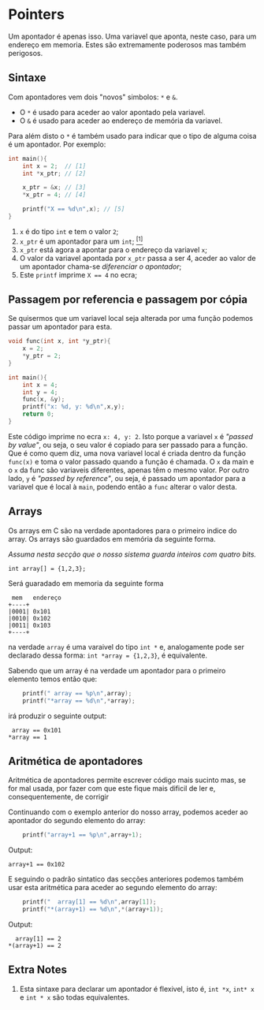 # Pointers
Um apontador é apenas isso. Uma variavel que aponta, neste caso, para um endereço
 em memoria. Estes são extremamente poderosos mas também perigosos.

## Sintaxe
Com apontadores vem dois "novos" simbolos: `*` e `&`.

* O `*` é usado para aceder ao valor apontado pela variavel.
* O `&` é usado para aceder ao endereço de memória da variavel.

Para além disto o `*` é também usado para indicar que o tipo de alguma coisa é
 um apontador. Por exemplo:
```C
int main(){
    int x = 2;  // [1]
    int *x_ptr; // [2]

    x_ptr = &x; // [3]
    *x_ptr = 4; // [4]

    printf("X == %d\n",x); // [5]
}
```
 1. `x` é do tipo `int` e tem o valor `2`;
 2. `x_ptr` é um apontador para um `int`; [<sup>\[1\]</sup>][extraNotes]
 3. `x_ptr` está agora a apontar para o endereço da variavel `x`;
 4. O valor da variavel apontada por `x_ptr` passa a ser 4, aceder ao valor de um apontador chama-se _diferenciar o apontador_;
 5. Este `printf` imprime `X == 4` no ecra;

## Passagem por referencia e passagem por cópia
Se quisermos que um variavel local seja alterada por uma função podemos passar um apontador
 para esta.

```C
void func(int x, int *y_ptr){
    x = 2;
    *y_ptr = 2;
}

int main(){
    int x = 4;
    int y = 4;
    func(x, &y);
    printf("x: %d, y: %d\n",x,y);
    return 0;
}
```
Este código imprime no ecra `x: 4, y: 2`. Isto porque a variavel `x` é *"passed by value"*,
 ou seja, o seu valor é copiado para ser passado para a função. Que é como quem diz, uma nova variavel local é criada dentro da função `func(x)` e toma o valor passado quando a função é chamada. O `x` da main e o `x` da func são variaveis diferentes, apenas têm o mesmo valor.
Por outro lado, `y` é *"passed by reference"*, ou seja, é passado um apontador para a variavel que é local à `main`, podendo então a `func` alterar o valor desta.

## Arrays
Os arrays em C são na verdade apontadores para o primeiro indice do array. Os arrays são guardados
 em memória da seguinte forma.

*Assuma nesta secção que o nosso sistema guarda inteiros com quatro bits.*

`int array[] = {1,2,3};`

Será guaradado em memoria da seguinte forma

```
 mem   endereço
+----+
|0001| 0x101
|0010| 0x102
|0011| 0x103
+----+
```

na verdade `array` é uma varaivel do tipo `int *` e, analogamente pode ser declarado
 dessa forma: `int *array = {1,2,3}`, é equivalente.

Sabendo que um array é na verdade um apontador para o primeiro elemento temos então que:
```C
    printf(" array == %p\n",array);
    printf("*array == %d\n",*array);
```
irá produzir o seguinte output:
```
 array == 0x101
*array == 1
```

## Aritmética de apontadores
Aritmética de apontadores permite escrever código mais sucinto mas, se for mal usada, por fazer com que este fique mais dificil de ler
 e, consequentemente, de corrigir

Continuando com o exemplo anterior do nosso array, podemos aceder ao apontador do segundo elemento do array:
```C
    printf("array+1 == %p\n",array+1);
```
Output:
```
array+1 == 0x102
```

E seguindo o padrão sintatico das secções anteriores podemos também usar esta aritmética para aceder ao segundo elemento
 do array:
```C
    printf("  array[1] == %d\n",array[1]);
    printf("*(array+1) == %d\n",*(array+1));
```
Output:
```
  array[1] == 2
*(array+1) == 2
```

## Extra Notes
 1. Esta sintaxe para declarar um apontador é flexivel, isto é, `int *x`, `int* x` e `int * x` são todas equivalentes.

[extraNotes]: https://github.com/Mendess2526/ResumosMIEI/blob/writing/PI-C/Pointers.md#extra-notes
